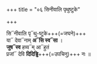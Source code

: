 +++
title = "०६ सिनीवालि पृथुष्टुके"

+++

सि᳓नीवालि पृ᳓थु-ष्टुके+++(=जघने)+++  
या᳓ देवा᳓नाम् **अ᳓सि स्व᳓सा** ।  
**जुष᳓स्व** हव्य᳓म् आ᳓हुतं  
प्रजां᳓ देवि **दिदिड्ढि**+++(=उपचिनु)+++ नः ॥
